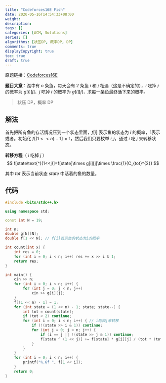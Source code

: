 ```yaml
---
title: "Codeforces16E Fish"
date: 2020-05-16T14:54:33+08:00
weight: 
description:
tags: []
categories: [ACM, Solutions]
series: []
algorithms: [状压DP, 概率DP, DP]
comments: true
displayCopyright: true
toc: true
draft: true
---
```


原题链接：[Codeforces16E](https://codeforces.com/problemset/problem/16/E)

<!--more-->

**题目大意**：湖中有 $n$ 条鱼，每天会有 $2$ 条鱼 $i$ 和 $j$ 相遇（这是不确定的），$i$ 吃掉 $j$ 的概率为 $g[i][j]$，$j$ 吃掉 $i$ 的概率为 $g[i][j]$，求每一条鱼最终活下来的概率。

> 状压 DP，概率 DP

## 解法

首先把所有鱼的存活情况压到一个状态里面，$f[i]$ 表示鱼的状态为 $i$ 的概率，1表示或者。初始化 $f[(1<<n)-1]=1$，然后我们只要枚举 $i,j$，通过 $i$ 吃 $j$ 来转移状态。

**转移方程**（ $i$ 吃掉 $j$ ）
$$
f[state\text{^}(1<<j)]=f[state]\times g[i][j]\times \frac{1}{C_{tot}^{2}}
$$

其中 $tot$ 表示当前状态 $state$ 中活着的鱼的数量。

## 代码

```cpp
#include <bits/stdc++.h>

using namespace std;

const int N = 19;

int n;
double g[N][N];
double f[1 << N]; // f[i]表示鱼的状态为i的概率

int count(int x) {
    int res = 0;
    for (int i = 0; i < n; i++) res += x >> i & 1;
    return res;
}

int main() {
    cin >> n;
    for (int i = 0; i < n; i++) {
        for (int j = 0; j < n; j++)
            cin >> g[i][j];
    }    
    f[(1 << n) - 1] = 1;
    for (int state = (1 << n) - 1; state; state--) {
        int tot = count(state);
        if (tot < 2) continue;
        for (int i = 0; i < n; i++) { // i吃掉j来转移
            if (!(state >> i & 1)) continue;
            for (int j = 0; j < n; j++) { 
                if (i == j || !(state >> j & 1)) continue;
                f[state ^ (1 << j)] += f[state] * g[i][j] / (tot * (tot - 1) / 2.0);
            }
        }
    }
    for (int i = 0; i < n; i++) {
        printf("%.6f ", f[1 << i]);
    }
    return 0;
}
```
